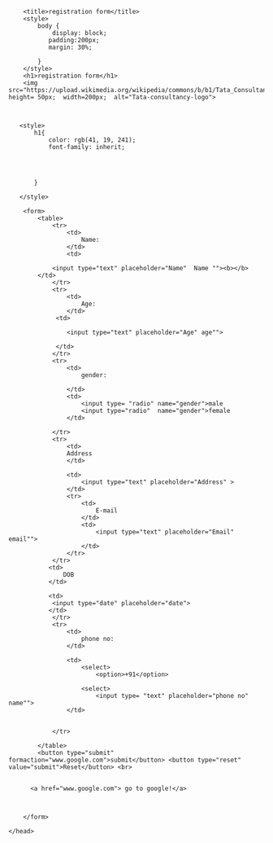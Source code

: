 <html>
    <head>
        <body>
        
        <title>registration form</title>
        <style>
            body {
                display: block;
               padding:200px;            
               margin: 30%;
               
            }
        </style>
        <h1>registration form</h1>
        <img src="https://upload.wikimedia.org/wikipedia/commons/b/b1/Tata_Consultancy_Services_Logo.svg" height= 50px;  width=200px;  alt="Tata-consultancy-logo">

        
        
       <style>
           h1{
               color: rgb(41, 19, 241);
               font-family: inherit;
               
             


           }

       </style>

        <form>
            <table> 
                <tr> 
                    <td> 
                        Name:  
                    </td>
                    <td>
                        
                <input type="text" placeholder="Name"  Name ""><b></b>
            </td>
                </tr>
                <tr>
                    <td>
                        Age:
                    </td>
                 <td>
                    
                    <input type="text" placeholder="Age" age"">
                   
                 </td>
                </tr>
                <tr>
                    <td>
                        gender:
                       
                    </td>
                    <td>
                        <input type= "radio" name="gender">male
                        <input type="radio"  name="gender">female
                    </td>
                    
                </tr>
                <tr>
                    <td>
                    Address
                    </td>
                   
                    <td>
                        <input type="text" placeholder="Address" >
                    </td>
                    <tr>
                        <td>
                            E-mail
                        </td>
                        <td>
                            <input type="text" placeholder="Email" email"">
                        </td>
                    </tr>
                </tr>
               <td>
                   DOB
               </td>
              
               <td>
                <input type="date" placeholder="date">
               </td>
                </tr>
                <tr>
                    <td>
                        phone no:
                    </td>
                   
                    <td>
                        <select>
                            <option>+91</option> 
                            
                        <select>
                            <input type= "text" placeholder="phone no" name"">
                    </td>
                    
                   
                </tr>
               
            </table>
            <button type="submit" formaction="www.google.com">submit</button> <button type="reset" value="submit">Reset</button> <br> 


          <a href="www.google.com"> go to google!</a>

           
            
        </form>
        
    </head>
</body>
</html>
